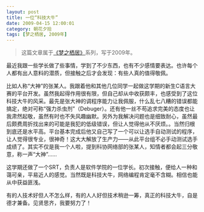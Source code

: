 ```yaml
---
layout: post
title: 一位“科技大牛”
date: 2009-04-15 12:00:01
category: 朝花夕拾
tags: [梦之栖居, 2009年]
---
```


> 这篇文章属于[《梦之栖居》](/posts/where-the-dreams-reside/)系列，写于2009年。
	
<!--more-->

最近我跟一些学长做了些事情，学到了不少东西，也有不少感情要表达。也许每个人都有出人意料的潜质，但接触之后才会发现：有些人真的值得敬佩。

比如人称“大神”的张某人。我跟着他和其他几位同学一起做这学期的新生C语言大赛的平台开发。虽然我起得作用很有限，但自己却从中收获颇丰，也感受到了这位科技大牛的风采。最先是张大神的调程序能力让我佩服，什么乱七八糟的错误都能搞定，绝对可称“强力杀虫剂”（Debuger）。还有他一丝不苟追求完美的态度也让我肃然起敬，虽然有时也不失风趣幽默。另外为我解决问题也是细致耐心，虽然最后颇费周折找出来的可能是我犯的低级错误，但让人觉得他从不厌烦。。当然归根到底还是水平高。平台基本完成后他又自己写了一个可以让选手自动测试的程序，让人觉得很专业，很神奇！这大大解放了生产力——从此平台组不必手动测试选手成绩了。其实不仅是我一个人啦，提到科协网络部的张某人，知情者都会起三分敬意，称一声“大神”……

这学期还做了一个SRT，负责人是软件学院的一位学长。初次接触，便给人一种和蔼可亲，平易近人的感觉。当然既是科技大牛，网络编程肯定毫不含糊。相信也能从中获益匪浅。

有的人技术好但人不怎么样，有的人人好但技术稍逊一筹，真正的科技大牛，自是德才兼备。见贤思齐，我要努力了！